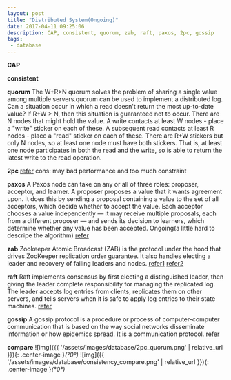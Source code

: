 ```yaml
---
layout: post
title: "Distributed System(Ongoing)"
date: 2017-04-11 09:25:06
description: CAP, consistent, quorum, zab, raft, paxos, 2pc, gossip
tags: 
 - database
---
```


**CAP**


**consistent**

**quorum**
The W+R>N quorum solves the problem of sharing a single value among multiple servers.quorum can be used to implement a distributed log.
Can a situation occur in which a read doesn't return the most up-to-date value?
If R+W > N, then this situation is guaranteed not to occur.
There are N nodes that might hold the value. A write contacts at least W nodes - place a "write" sticker on each of these. A subsequent read contacts at least R nodes - place a "read" sticker on each of these. There are R+W stickers but only N nodes, so at least one node must have both stickers. That is, at least one node participates in both the read and the write, so is able to return the latest write to the read operation.

**2pc**
[refer](https://foreversunyao.github.io/2017/08/databasemysqlXA)
cons: may bad performance and too much constraint

**paxos**
A Paxos node can take on any or all of three roles: proposer, acceptor, and learner. A proposer proposes a value that it wants agreement upon. It does this by sending a proposal containing a value to the set of all acceptors, which decide whether to accept the value. Each acceptor chooses a value independently — it may receive multiple proposals, each from a different proposer — and sends its decision to learners, which determine whether any value has been accepted. 
Ongoing(a little hard to descripe the algorithm)
[refer](https://angus.nyc/2012/paxos-by-example/)

**zab**
Zookeeper Atomic Broadcast (ZAB) is the protocol under the hood that drives ZooKeeper replication order guarantee. It also handles electing a leader and recovery of failing leaders and nodes.
[refer1](https://distributedalgorithm.wordpress.com/2015/06/20/architecture-of-zab-zookeeper-atomic-broadcast-protocol/)
[refer2](https://blog.acolyer.org/2015/03/09/zab-high-performance-broadcast-for-primary-backup-systems/)

**raft**
Raft implements consensus by first electing a distinguished leader, then giving the leader complete responsibility for managing the replicated log. The leader accepts log entries from clients, replicates them on other servers, and tells servers when it is safe to apply log entries to their state machines.
[refer](https://blog.acolyer.org/2015/03/12/in-search-of-an-understandable-consensus-algorithm/)

**gossip**
A gossip protocol is a procedure or process of computer-computer communication that is based on the way social networks disseminate information or how epidemics spread. It is a communication protocol.
[refer](https://managementfromscratch.wordpress.com/2016/04/01/introduction-to-gossip/)

**compare**
![img]({{ '/assets/images/database/2pc_quorum.png' | relative_url }}){: .center-image }*(°0°)*
![img]({{ '/assets/images/database/consistency_compare.png' | relative_url }}){: .center-image }*(°0°)*
